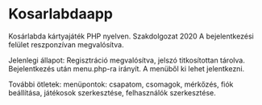 # Kosarlabdaapp
Kosárlabda kártyajáték PHP nyelven.
Szakdolgozat 2020
A bejelentkezési felület reszponzívan megvalósítva.

Jelenlegi állapot: 
Regisztráció megvalósítva, jelszó titkosítottan tárolva.
Bejelentkezés után menu.php-ra irányít. A menüből ki lehet jelentkezni.

További ötletek:
menüpontok: csapatom, csomagok, mérkőzés, fiók beállítása, játékosok szerkesztése, felhasználók szerkesztése.
